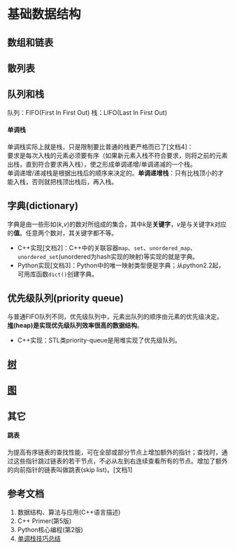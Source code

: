 # 基础数据结构

## 数组和链表

## 散列表

## 队列和栈
队列：FIFO(First In First Out)
栈：LIFO(Last In First Out)

#### 单调栈
单调栈实际上就是栈，只是限制要比普通的栈更严格而已了[文档4]：  
要求是每次入栈的元素必须要有序（如果新元素入栈不符合要求，则将之前的元素出栈，直到符合要求再入栈），使之形成单调递增/单调递减的一个栈。  
单调递增/递减栈是根据出栈后的顺序来决定的。**单调递增栈**：只有比栈顶小的才能入栈，否则就把栈顶出栈后，再入栈。  

## 字典(dictionary)
字典是由一些形如(*k*,*v*)的数对所组成的集合，其中*k*是**关键字**，*v*是与关键字*k*对应的**值**。任意两个数对，其关键字都不等。

- C++实现[文档2]：C++中的关联容器`map`、`set`、`unordered_map`、`unordered_set`(unordered为hash实现的映射)等实现的就是字典。  
- Python实现[文档3]：Python中的唯一映射类型便是字典；从python2.2起，可用库函数`dict()`创建字典。

## 优先级队列(priority queue)
与普通FIFO队列不同，优先级队列中，元素出队列的顺序由元素的优先级决定。**[堆](heap.md)(heap)是实现优先级队列效率很高的数据结构**。

- C++实现：STL类priority-queue是用堆实现了优先级队列。

## [树](trees.md)

## [图](graph.md)

## 其它
#### 跳表
为提高有序链表的查找性能，可在全部或部分节点上增加额外的指针；查找时，通过这些指针跳过链表的若干节点，不必从左到右连续查看所有的节点。增加了额外的向前指针的链表叫做跳表(skip list)。[文档1]


## 参考文档
1. 数据结构、算法与应用(C++语言描述)
2. C++ Primer(第5版)
3. Python核心编程(第2版)
4. [单调栈技巧总结](https://www.cnblogs.com/liang24/p/14200734.html)
